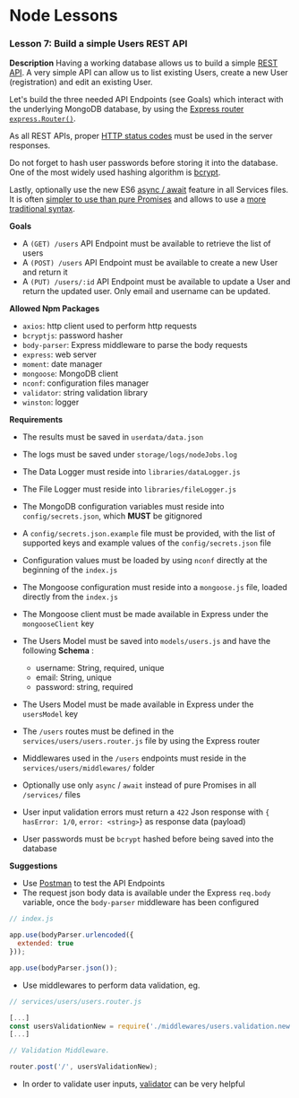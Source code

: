 # Node Lessons

### Lesson 7: Build a simple Users REST API

**Description**
Having a working database allows us to build a simple [REST API](https://en.wikipedia.org/wiki/Representational_state_transfer).
A very simple API can allow us to list existing Users, create a new User (registration) and edit an existing User.

Let's build the three needed API Endpoints (see Goals) which interact with the underlying MongoDB database, by using the [Express router `express.Router()`](https://expressjs.com/en/guide/routing.html).

As all REST APIs, proper [HTTP status codes](https://en.wikipedia.org/wiki/List_of_HTTP_status_codes) must be used in the server responses.

Do not forget to hash user passwords before storing it into the database. One of the most widely used hashing algorithm is [bcrypt](https://github.com/kelektiv/node.bcrypt.js).

Lastly, optionally use the new ES6 [async / await](https://developer.mozilla.org/en-US/docs/Web/JavaScript/Reference/Statements/async_function) feature in all Services files.
It is often [simpler to use than pure Promises](https://hackernoon.com/6-reasons-why-javascripts-async-await-blows-promises-away-tutorial-c7ec10518dd9)
and allows to use a [more traditional syntax](https://javascript.info/async-await).

**Goals**
- A `(GET) /users` API Endpoint must be available to retrieve the list of users
- A `(POST) /users` API Endpoint must be available to create a new User and return it
- A `(PUT) /users/:id` API Endpoint must be available to update a User and return the updated user. Only email and username can be updated.

**Allowed Npm Packages**
- `axios`: http client used to perform http requests
- `bcryptjs`: password hasher
- `body-parser`: Express middleware to parse the body requests
- `express`: web server
- `moment`: date manager
- `mongoose`: MongoDB client
- `nconf`: configuration files manager
- `validator`: string validation library
- `winston`: logger

**Requirements**
- The results must be saved in `userdata/data.json`
- The logs must be saved under `storage/logs/nodeJobs.log`
- The Data Logger must reside into `libraries/dataLogger.js`
- The File Logger must reside into `libraries/fileLogger.js`
- The MongoDB configuration variables must reside into `config/secrets.json`, which **MUST** be gitignored
- A `config/secrets.json.example` file must be provided, with the list of supported keys and example values of the `config/secrets.json` file
- Configuration values must be loaded by using `nconf` directly at the beginning of the `index.js`
- The Mongoose configuration must reside into a `mongoose.js` file, loaded directly from the `index.js`
- The Mongoose client must be made available in Express under the `mongooseClient` key
- The Users Model must be saved into `models/users.js` and have the following __Schema__ :

  - username: String, required, unique
  - email: String, unique
  - password: string, required

- The Users Model must be made available in Express under the `usersModel` key
- The `/users` routes must be defined in the `services/users/users.router.js` file by using the Express router
- Middlewares used in the `/users` endpoints must reside in the `services/users/middlewares/` folder
- Optionally use only `async` / `await` instead of pure Promises in all `/services/` files
- User input validation errors must return a `422` Json response with `{ hasError: 1/0`, `error: <string>`} as response data (payload)
- User passwords must be `bcrypt` hashed before being saved into the database

**Suggestions**
- Use [Postman](https://www.getpostman.com/) to test the API Endpoints
- The request json body data is available under the Express `req.body` variable, once the `body-parser` middleware has been configured

```js
// index.js

app.use(bodyParser.urlencoded({
  extended: true
}));

app.use(bodyParser.json());
```

- Use middlewares to perform data validation, eg.

```js
// services/users/users.router.js

[...]
const usersValidationNew = require('./middlewares/users.validation.new');
[...]

// Validation Middleware.

router.post('/', usersValidationNew);
```

- In order to validate user inputs, [validator](https://github.com/chriso/validator.js/) can be very helpful
